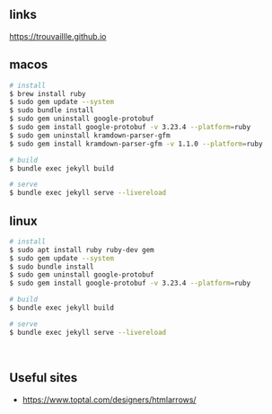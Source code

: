 ## links
https://trouvaillle.github.io

## macos
```sh
# install
$ brew install ruby
$ sudo gem update --system 
$ sudo bundle install
$ sudo gem uninstall google-protobuf
$ sudo gem install google-protobuf -v 3.23.4 --platform=ruby
$ sudo gem uninstall kramdown-parser-gfm
$ sudo gem install kramdown-parser-gfm -v 1.1.0 --platform=ruby

# build
$ bundle exec jekyll build

# serve
$ bundle exec jekyll serve --livereload
```

## linux
```sh
# install
$ sudo apt install ruby ruby-dev gem
$ sudo gem update --system 
$ sudo bundle install
$ sudo gem uninstall google-protobuf
$ sudo gem install google-protobuf -v 3.23.4 --platform=ruby

# build
$ bundle exec jekyll build

# serve
$ bundle exec jekyll serve --livereload
```

<br/>

## Useful sites
- https://www.toptal.com/designers/htmlarrows/
